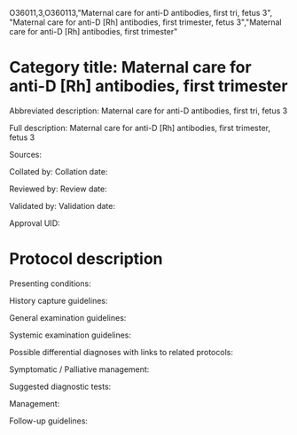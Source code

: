 O36011,3,O360113,"Maternal care for anti-D antibodies, first tri, fetus 3", "Maternal care for anti-D [Rh] antibodies, first trimester, fetus 3","Maternal care for anti-D [Rh] antibodies, first trimester"
# Category title: Maternal care for anti-D [Rh] antibodies, first trimester

Abbreviated description: Maternal care for anti-D antibodies, first tri, fetus 3

Full description: Maternal care for anti-D [Rh] antibodies, first trimester, fetus 3

Sources:

Collated by:
Collation date:

Reviewed by:
Review date:

Validated by:
Validation date:

Approval UID:

# Protocol description

Presenting conditions:

History capture guidelines:

General examination guidelines:

Systemic examination guidelines:

Possible differential diagnoses with links to related protocols:

Symptomatic / Palliative management:

Suggested diagnostic tests:

Management:

Follow-up guidelines:
